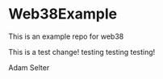 # Web38Example
This is an example repo for web38


This is a test change! testing testing testing! 

Adam Selter